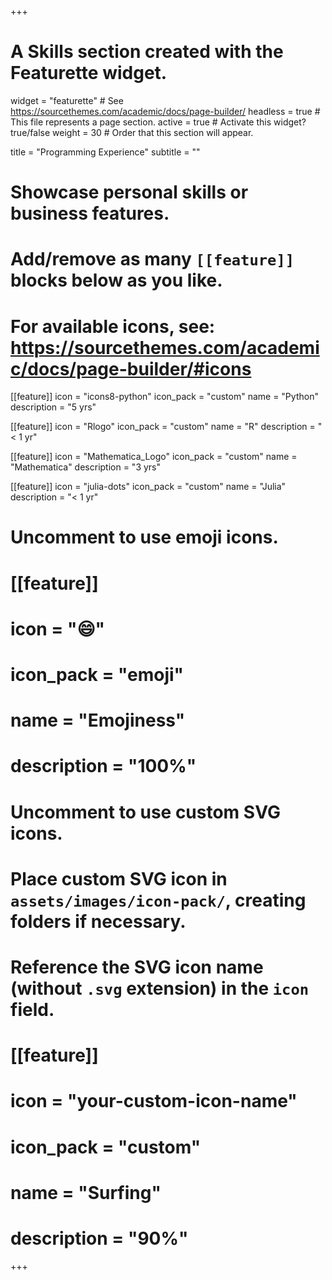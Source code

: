 +++
# A Skills section created with the Featurette widget.
widget = "featurette"  # See https://sourcethemes.com/academic/docs/page-builder/
headless = true  # This file represents a page section.
active = true  # Activate this widget? true/false
weight = 30  # Order that this section will appear.

title = "Programming Experience"
subtitle = ""

# Showcase personal skills or business features.
# 
# Add/remove as many `[[feature]]` blocks below as you like.
# 
# For available icons, see: https://sourcethemes.com/academic/docs/page-builder/#icons

[[feature]]
  icon = "icons8-python"
  icon_pack = "custom"
  name = "Python"
  description = "5 yrs"
  
[[feature]]
  icon = "Rlogo"
  icon_pack = "custom"
  name = "R"
  description = "< 1 yr"
 
 [[feature]]
   icon = "Mathematica_Logo"
   icon_pack = "custom"
   name = "Mathematica"
   description = "3 yrs"
   
 [[feature]]
    icon = "julia-dots"
    icon_pack = "custom"
    name = "Julia"
    description = "< 1 yr"
   
# Uncomment to use emoji icons.
# [[feature]]
#  icon = ":smile:"
#  icon_pack = "emoji"
#  name = "Emojiness"
#  description = "100%"  

# Uncomment to use custom SVG icons.
# Place custom SVG icon in `assets/images/icon-pack/`, creating folders if necessary.
# Reference the SVG icon name (without `.svg` extension) in the `icon` field.
# [[feature]]
#  icon = "your-custom-icon-name"
#  icon_pack = "custom"
#  name = "Surfing"
#  description = "90%"


+++
